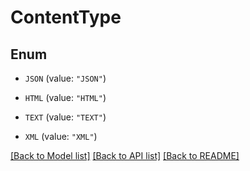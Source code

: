# ContentType

## Enum


* `JSON` (value: `"JSON"`)

* `HTML` (value: `"HTML"`)

* `TEXT` (value: `"TEXT"`)

* `XML` (value: `"XML"`)


[[Back to Model list]](../README.md#documentation-for-models) [[Back to API list]](../README.md#documentation-for-api-endpoints) [[Back to README]](../README.md)


